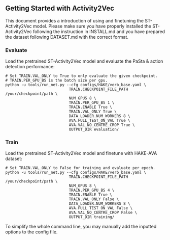 ## Getting Started with Activity2Vec

This document provides a introduction of using and finetuning the ST-Activity2Vec model. Please make sure you have properly installed the ST-Activity2Vec following the instruction in INSTALL.md and you have prepared the dataset following DATASET.md with the correct format.

### Evaluate

Load the pretrained ST-Activity2Vec model and evaluate the PaSta & action detection performance:

```
# Set TRAIN.VAL_ONLY to True to only evaluate the given checkpoint.
# TRAIN.PER_GPU_BS is the batch size per gpu.
python -u tools/run_net.py --cfg configs/HAKE/verb_base.yaml \
                            TRAIN.CHECKPOINT_FILE_PATH /your/checkpoint/path \
                            NUM_GPUS 8 \
                            TRAIN.PER_GPU_BS 1 \
                            TRAIN.ENABLE True \
                            TRAIN.VAL_ONLY True \
                            DATA_LOADER.NUM_WORKERS 8 \
                            AVA.FULL_TEST_ON_VAL True \
                            AVA.VAL_NO_CENTRE_CROP True \
                            OUTPUT_DIR evaluation/
```

### Train

Load the pretrained ST-Activity2Vec model and finetune with HAKE-AVA dataset:

```
# Set TRAIN.VAL_ONLY to False for training and evaluate per epoch.
python -u tools/run_net.py --cfg configs/HAKE/verb_base.yaml \
                            TRAIN.CHECKPOINT_FILE_PATH /your/checkpoint/path \
                            NUM_GPUS 8 \
                            TRAIN.PER_GPU_BS 4 \
                            TRAIN.ENABLE True \
                            TRAIN.VAL_ONLY False \
                            DATA_LOADER.NUM_WORKERS 8 \
                            AVA.FULL_TEST_ON_VAL False \
                            AVA.VAL_NO_CENTRE_CROP False \
                            OUTPUT_DIR training/
```

To simplify the whole command line, you may manually add the inputted options to the config file.